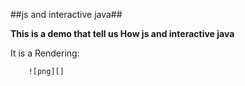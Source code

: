 ##js and interactive java##

**This is a demo  that  tell us  How js and interactive java**

It is  a Rendering:

		![png][]







